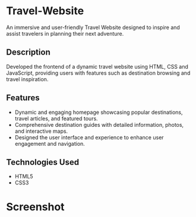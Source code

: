 # Travel-Website
An immersive and user-friendly Travel Website designed to inspire and assist travelers in planning their next adventure.

## Description

Developed the frontend of a dynamic travel website using HTML, CSS and JavaScript, providing users with features such as destination browsing and travel inspiration.

## Features

- Dynamic and engaging homepage showcasing popular destinations, travel articles, and featured tours.
- Comprehensive destination guides with detailed information, photos, and interactive maps.
- Designed the user interface and experience to enhance user engagement and navigation.


## Technologies Used

- HTML5
- CSS3

# Screenshot
